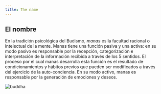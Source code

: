 ```yaml
---
title: The name
---
```

## El nombre

En la tradición psicológica del Budismo, *manas* es la facultad racional o intelectual de la mente. Manas tiene una función pasiva y una activa: en su modo pasivo es responsable por la recepción, categorización e interpretación de la información recibida a través de los 5 sentidos. El proceso por el cual manas desarrolla esta función es el resultado de condicionamientos y hábitos previos que pueden ser modificados a través del ejercicio de la auto-conciencia. En su modo activo, manas es responsable por la generación de emociones y deseos.

![buddha](/images/buddha.svg)
